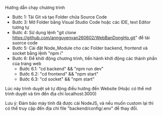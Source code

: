 Hướng dẫn chạy chương trình

- Bước 1: Tải Git và tạo Folder chứa Source Code
- Bước 3: Mở Folder bằng Visual Studio Code hoặc các IDE, text Editor tương tự
- Bước 4: Sử dụng lệnh "git clone https://github.com/annguyenvan260602/WebBanDongHo.git" để tải suorce code
- Bước 5: Cài đặt Node_Module cho các Folder backend, frontend và socket bằng lệnh "npm i"
- Bước 6: Để khởi động chương trình, tiến hành khởi động các thành phần của trang web
  + Bước 6.1: "cd backend" && "npm run dev"
  + Bước 6.2: "cd frontend" && "npm start"
  + Bước 6.3: "cd socket" && "npm start"

Lúc này trình duyệt sẽ tự động điều hướng đến Website (Hoặc có thể mở trình duyệt và tìm đến địa chỉ localhost:3000)

Lưu ý: Đảm bảo máy tính đã được cài NodeJS, và nếu muốn custom lại thì có thể truy cập đến địa chỉ file "backend/config/.env" để thay đổi.
